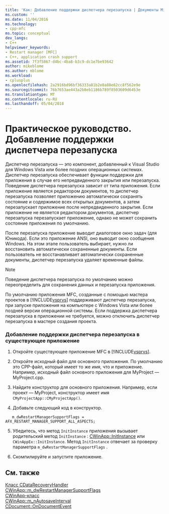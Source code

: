 ```yaml
---
title: 'Как: Добавление поддержки диспетчера перезапуска | Документы Microsoft'
ms.custom: ''
ms.date: 11/04/2016
ms.technology:
- cpp-mfc
ms.topic: conceptual
dev_langs:
- C++
helpviewer_keywords:
- Restart manager [MFC]
- C++, application crash support
ms.assetid: 7f3f5867-d4bc-4ba8-b3c9-dc1e7be93642
author: mikeblome
ms.author: mblome
ms.workload:
- cplusplus
ms.openlocfilehash: 2a2916bd96bf36333a81b2e8a88e62cc8f562e9e
ms.sourcegitcommit: 76b7653ae443a2b8eb1186b789f8503609d6453e
ms.translationtype: MT
ms.contentlocale: ru-RU
ms.lasthandoff: 05/04/2018
---
```

# <a name="how-to-add-restart-manager-support"></a>Практическое руководство. Добавление поддержки диспетчера перезапуска

Диспетчер перезапуска — это компонент, добавленный к Visual Studio для Windows Vista или более поздних операционных системах. Диспетчер перезапуска обеспечивает функции поддержки для приложения в случае его непредвиденного закрытия или перезапуска. Поведение диспетчера перезапуска зависит от типа приложения. Если приложение является редактором документов, то диспетчер перезапуска позволяет приложению автоматически сохранять состояние и содержимое всех открытых документов, а затем перезапускает приложение после непредвиденного закрытия. Если приложение не является редактором документов, диспетчер перезапуска перезапускает приложение, однако не может сохранить состояние приложения по умолчанию.  
  
 После перезапуска приложение выводит диалоговое окно задач (для Юникода). Если это приложение ANSI, оно выводит окно сообщения Windows. На этом этапе пользователь выбирает, нужно ли восстановить автоматически сохраненные документы. Если пользователь не восстанавливает автоматически сохраненные документы, диспетчер перезапуска удаляет временные файлы.  
  
> [!NOTE]
>  Поведение диспетчера перезапуска по умолчанию можно переопределить для сохранения данных и перезапуска приложения.  
  
 По умолчанию приложения MFC, созданные с помощью мастера проектов в [!INCLUDE[vsprvs](../assembler/masm/includes/vsprvs_md.md)] поддерживают диспетчер перезапуска, при запуске приложения на компьютере с Windows Vista или более поздней версии операционной системы. Если поддержка диспетчера перезапуска в приложении не требуется, можно отключить диспетчер перезапуска в мастере создания проекта.  
  
### <a name="to-add-support-for-the-restart-manager-to-an-existing-application"></a>Добавление поддержки диспетчера перезапуска в существующее приложение  
  
1.  Откройте существующее приложение MFC в [!INCLUDE[vsprvs](../assembler/masm/includes/vsprvs_md.md)].  
  
2.  Откройте исходный файл для основного приложения. По умолчанию это CPP-файл, который имеет то же имя, что и приложение. Например, исходный файл основного приложения для MyProject — MyProject.cpp.  
  
3.  Найдите конструктор для основного приложения. Например, если проект — MyProject, конструктор имеет имя `CMyProjectApp::CMyProjectApp()`.  
  
4.  Добавьте следующий код в конструктор.  
  
 ```  
    m_dwRestartManagerSupportFlags = AFX_RESTART_MANAGER_SUPPORT_ALL_ASPECTS;  
 ```  
  
5.  Убедитесь, что метод `InitInstance` приложения вызывает родительский метод `InitInstance` : [CWinApp::InitInstance](../mfc/reference/cwinapp-class.md#initinstance) или `CWinAppEx::InitInstance`. Метод `InitInstance` отвечает за проверку параметра `m_dwRestartManagerSupportFlags` .  
  
6.  Скомпилируйте и запустите приложение.  
  
## <a name="see-also"></a>См. также  
 [Класс CDataRecoveryHandler](../mfc/reference/cdatarecoveryhandler-class.md)   
 [CWinApp::m_dwRestartManagerSupportFlags](../mfc/reference/cwinapp-class.md#m_dwrestartmanagersupportflags)   
 [CWinApp-класс](../mfc/reference/cwinapp-class.md)   
 [CWinApp::m_nAutosaveInterval](../mfc/reference/cwinapp-class.md#m_nautosaveinterval)   
 [CDocument::OnDocumentEvent](../mfc/reference/cdocument-class.md#ondocumentevent)

